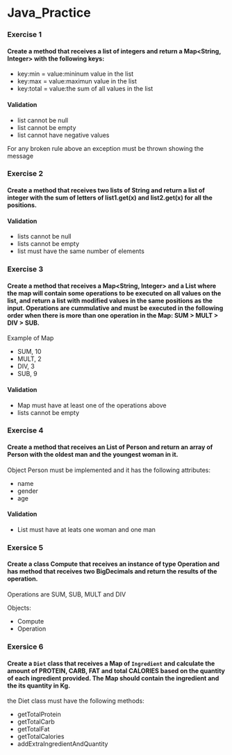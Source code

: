 # Java_Practice

### Exercise 1

#### Create a method that receives a list of integers and return a Map<String, Integer> with the following keys: 

- key:min = value:mininum value in the list
- key:max = value:maximun value in the list
- key:total = value:the sum of all values in the list

#### Validation
* list cannot be null
* list cannot be empty
* list cannot have negative values

For any broken rule above an exception must be thrown showing the message

### Exercise 2

#### Create a method that receives two lists of String and return a list of integer with the sum of letters of list1.get(x) and list2.get(x) for all the positions. 

#### Validation
* lists cannot be null
* lists cannot be empty
* list must have the same number of elements

### Exercise 3

#### Create a method that receives a Map<String, Integer> and a List<Integer> where the map will contain some operations to be executed on all values on the list, and return a list with modified values in the same positions as the input. Operations are cummulative and must be executed in the following order when there is more than one operation in the Map: SUM > MULT > DIV > SUB.
  
Example of Map
  - SUM, 10
  - MULT, 2
  - DIV, 3
  - SUB, 9

#### Validation
* Map must have at least one of the operations above
* lists cannot be empty
  
### Exercise 4

#### Create a method that receives an List of Person and return an array of Person with the oldest man and the youngest woman in it.
  
Object Person must be implemented and it has the following attributes: 
  - name
  - gender
  - age

#### Validation
* List must have at leats one woman and one man

### Exersice 5
  
#### Create a class Compute that receives an instance of type Operation and has method that receives two BigDecimals and return the results of the operation.
 
  Operations are SUM, SUB, MULT and DIV 
  
 Objects:
  - Compute
  - Operation
  
### Exersice 6
  
#### Create a `Diet` class that receives a Map of `Ingredient` and calculate the amount of PROTEIN, CARB, FAT and total CALORIES based on the quantity of each ingredient provided. The Map should contain the ingredient and the its quantity in Kg.
  
  the Diet class must have the following methods:
  - getTotalProtein
  - getTotalCarb
  - getTotalFat
  - getTotalCalories
  - addExtraIngredientAndQuantity
  
  
 
  
